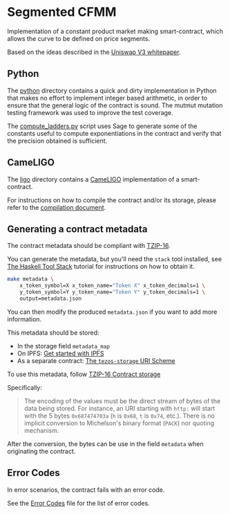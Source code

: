 # Segmented CFMM

Implementation of a constant product market making smart-contract, which allows
the curve to be defined on price segments.

Based on the ideas described in the [Uniswap V3 whitepaper](https://uniswap.org/whitepaper-v3.pdf).

## Python

The [python](python) directory contains a quick and dirty implementation in Python that makes no effort to implement
integer based arithmetic, in order to ensure that the general logic of the contract is sound. The mutmut mutation
testing framework was used to improve the test coverage.

The [compute_ladders.py](python/compute_ladders.py) script uses Sage to generate some of the constants useful to compute
exponentiations in the contract and verify that the precision obtained is sufficient.

## CameLIGO

The [ligo](ligo) directory contains a [CameLIGO](https://ligolang.org/)
implementation of a smart-contract.

For instructions on how to compile the contract and/or its storage, please refer
to the [compilation document](docs/compilation.md).

## Generating a contract metadata

The contract metadata should be compliant with [TZIP-16](https://gitlab.com/tzip/tzip/-/blob/master/proposals/tzip-16/tzip-16.md).

You can generate the metadata, but you'll need the `stack` tool installed, see
[The Haskell Tool Stack](https://docs.haskellstack.org/en/stable/README/) tutorial for instructions on how to obtain it.

```bash
make metadata \
    x_token_symbol=X x_token_name="Token X" x_token_decimals=1 \
    y_token_symbol=Y y_token_name="Token Y" y_token_decimals=1 \
    output=metadata.json
```
You can then modify the produced `metadata.json` if you want to add more information.

This metadata should be stored:
- In the storage field `metadata_map`
- On IPFS: [Get started with IPFS](https://ipfs.io/)
- As a separate contract: [The `tezos-storage` URI Scheme](https://gitlab.com/tzip/tzip/-/blob/master/proposals/tzip-16/tzip-16.md#the-tezos-storage-uri-scheme)


To use this metadata, follow [TZIP-16 Contract storage](https://gitlab.com/tzip/tzip/-/blob/master/proposals/tzip-16/tzip-16.md#contract-storage)

Specifically:
> The encoding of the values must be the direct stream
of bytes of the data being stored. For instance, an URI starting with `http:`
will start with the 5 bytes `0x687474703a` (`h` is `0x68`, `t` is `0x74`,
etc.). There is no implicit conversion to Michelson's binary format (`PACK`) nor
quoting mechanism.

After the conversion, the bytes can be use in the field `metadata` when originating the contract.

## Error Codes

In error scenarios, the contract fails with an error code.

See the [Error Codes](docs/error-codes.md) file for the list of error codes.
